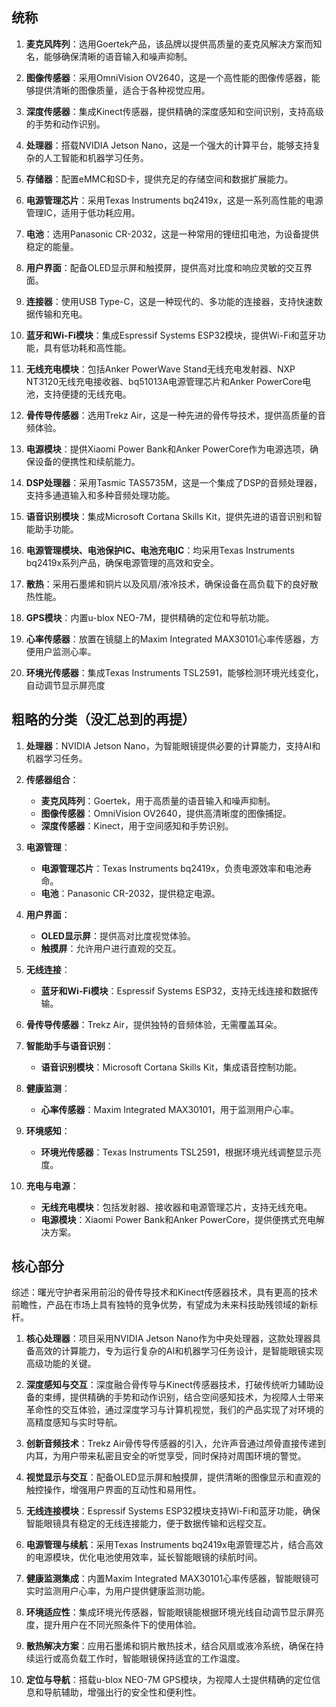 ## 统称
1.  **麦克风阵列**：选用Goertek产品，该品牌以提供高质量的麦克风解决方案而知名，能够确保清晰的语音输入和噪声抑制。
    
2.  **图像传感器**：采用OmniVision OV2640，这是一个高性能的图像传感器，能够提供清晰的图像质量，适合于各种视觉应用。
    
3.  **深度传感器**：集成Kinect传感器，提供精确的深度感知和空间识别，支持高级的手势和动作识别。
    
4.  **处理器**：搭载NVIDIA Jetson Nano，这是一个强大的计算平台，能够支持复杂的人工智能和机器学习任务。
    
5.  **存储器**：配置eMMC和SD卡，提供充足的存储空间和数据扩展能力。
    
6.  **电源管理芯片**：采用Texas Instruments bq2419x，这是一系列高性能的电源管理IC，适用于低功耗应用。
    
7.  **电池**：选用Panasonic CR-2032，这是一种常用的锂纽扣电池，为设备提供稳定的能量。
    
8.  **用户界面**：配备OLED显示屏和触摸屏，提供高对比度和响应灵敏的交互界面。
    
9.  **连接器**：使用USB Type-C，这是一种现代的、多功能的连接器，支持快速数据传输和充电。
    
10.  **蓝牙和Wi-Fi模块**：集成Espressif Systems ESP32模块，提供Wi-Fi和蓝牙功能，具有低功耗和高性能。
    
11.  **无线充电模块**：包括Anker PowerWave Stand无线充电发射器、NXP NT3120无线充电接收器、bq51013A电源管理芯片和Anker PowerCore电池，支持便捷的无线充电。
    
12.  **骨传导传感器**：选用Trekz Air，这是一种先进的骨传导技术，提供高质量的音频体验。
    
13.  **电源模块**：提供Xiaomi Power Bank和Anker PowerCore作为电源选项，确保设备的便携性和续航能力。
    
14.  **DSP处理器**：采用Tasmic TAS5735M，这是一个集成了DSP的音频处理器，支持多通道输入和多种音频处理功能。
    
15.  **语音识别模块**：集成Microsoft Cortana Skills Kit，提供先进的语音识别和智能助手功能。
    
16.  **电源管理模块、电池保护IC、电池充电IC**：均采用Texas Instruments bq2419x系列产品，确保电源管理的高效和安全。
    
17.  **散热**：采用石墨烯和铜片以及风扇/液冷技术，确保设备在高负载下的良好散热性能。
    
18.  **GPS模块**：内置u-blox NEO-7M，提供精确的定位和导航功能。
    
19.  **心率传感器**：放置在镜腿上的Maxim Integrated MAX30101心率传感器，方便用户监测心率。
    
20.  **环境光传感器**：集成Texas Instruments TSL2591，能够检测环境光线变化，自动调节显示屏亮度



## 粗略的分类（没汇总到的再提）
1.  **处理器**：NVIDIA Jetson Nano，为智能眼镜提供必要的计算能力，支持AI和机器学习任务。
    
2.  **传感器组合**：
    
    -   **麦克风阵列**：Goertek，用于高质量的语音输入和噪声抑制。
    -   **图像传感器**：OmniVision OV2640，提供高清晰度的图像捕捉。
    -   **深度传感器**：Kinect，用于空间感知和手势识别。
3.  **电源管理**：
    
    -   **电源管理芯片**：Texas Instruments bq2419x，负责电源效率和电池寿命。
    -   **电池**：Panasonic CR-2032，提供稳定电源。
4.  **用户界面**：
    
    -   **OLED显示屏**：提供高对比度视觉体验。
    -   **触摸屏**：允许用户进行直观的交互。
5.  **无线连接**：
    
    -   **蓝牙和Wi-Fi模块**：Espressif Systems ESP32，支持无线连接和数据传输。
6.  **骨传导传感器**：Trekz Air，提供独特的音频体验，无需覆盖耳朵。
    
7.  **智能助手与语音识别**：
    
    -   **语音识别模块**：Microsoft Cortana Skills Kit，集成语音控制功能。
8.  **健康监测**：
    
    -   **心率传感器**：Maxim Integrated MAX30101，用于监测用户心率。
9.  **环境感知**：
    
    -   **环境光传感器**：Texas Instruments TSL2591，根据环境光线调整显示亮度。
10.  **充电与电源**：
    
       -   **无线充电模块**：包括发射器、接收器和电源管理芯片，支持无线充电。
       -   **电源模块**：Xiaomi Power Bank和Anker PowerCore，提供便携式充电解决方案。

## 核心部分
综述：曙光守护者采用前沿的骨传导技术和Kinect传感器技术，具有更高的技术前瞻性，产品在市场上具有独特的竞争优势，有望成为未来科技助残领域的新标杆。
1. **核心处理器**：项目采用NVIDIA Jetson Nano作为中央处理器，这款处理器具备高效的计算能力，专为运行复杂的AI和机器学习任务设计，是智能眼镜实现高级功能的关键。

2. **深度感知与交互**：深度融合骨传导与Kinect传感器技术，打破传统听力辅助设备的束缚，提供精确的手势和动作识别，结合空间感知技术，为视障人士带来革命性的交互体验，通过深度学习与计算机视觉，我们的产品实现了对环境的高精度感知与实时导航。

3. **创新音频技术**：Trekz Air骨传导传感器的引入，允许声音通过颅骨直接传递到内耳，为用户带来私密且安全的听觉享受，同时保持对周围环境的警觉。

4. **视觉显示与交互**：配备OLED显示屏和触摸屏，提供清晰的图像显示和直观的触控操作，增强用户界面的互动性和易用性。

5. **无线连接模块**：Espressif Systems ESP32模块支持Wi-Fi和蓝牙功能，确保智能眼镜具有稳定的无线连接能力，便于数据传输和远程交互。

6. **电源管理与续航**：采用Texas Instruments bq2419x电源管理芯片，结合高效的电源模块，优化电池使用效率，延长智能眼镜的续航时间。

7. **健康监测集成**：内置Maxim Integrated MAX30101心率传感器，智能眼镜可实时监测用户心率，为用户提供健康监测功能。

8. **环境适应性**：集成环境光传感器，智能眼镜能根据环境光线自动调节显示屏亮度，提升用户在不同光照条件下的使用体验。

9. **散热解决方案**：应用石墨烯和铜片散热技术，结合风扇或液冷系统，确保在持续运行或高负载工作时，智能眼镜保持适宜的工作温度。

10. **定位与导航**：搭载u-blox NEO-7M GPS模块，为视障人士提供精确的定位信息和导航辅助，增强出行的安全性和便利性。

<!--stackedit_data:
eyJoaXN0b3J5IjpbLTgwMDc3NjMzM119
-->